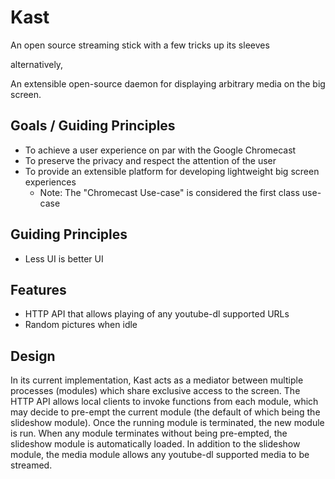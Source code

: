 # Kast
An open source streaming stick with a few tricks up its sleeves

alternatively,

An extensible open-source daemon for displaying arbitrary media on the big screen.

## Goals / Guiding Principles
* To achieve a user experience on par with the Google Chromecast
* To preserve the privacy and respect the attention of the user
* To provide an extensible platform for developing lightweight big screen experiences
  * Note: The "Chromecast Use-case" is considered the first class use-case

## Guiding Principles
* Less UI is better UI

## Features
* HTTP API that allows playing of any youtube-dl supported URLs
* Random pictures when idle

## Design
In its current implementation, Kast acts as a mediator between multiple processes (modules) which share exclusive access to the screen. The HTTP API allows local clients to invoke functions from each module, which may decide to pre-empt the current module (the default of which being the slideshow module). Once the running module is terminated, the new module is run. When any module terminates without being pre-empted, the slideshow module is automatically loaded. In addition to the slideshow module, the media module allows any youtube-dl supported media to be streamed.
